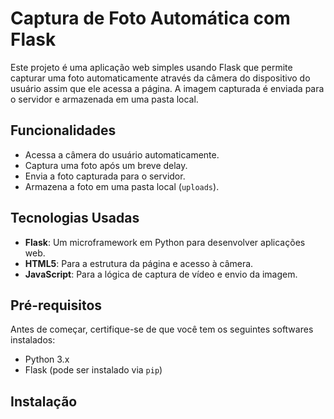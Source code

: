 # Captura de Foto Automática com Flask

Este projeto é uma aplicação web simples usando Flask que permite capturar uma foto automaticamente através da câmera do dispositivo do usuário assim que ele acessa a página. A imagem capturada é enviada para o servidor e armazenada em uma pasta local.

## Funcionalidades

- Acessa a câmera do usuário automaticamente.
- Captura uma foto após um breve delay.
- Envia a foto capturada para o servidor.
- Armazena a foto em uma pasta local (`uploads`).

## Tecnologias Usadas

- **Flask**: Um microframework em Python para desenvolver aplicações web.
- **HTML5**: Para a estrutura da página e acesso à câmera.
- **JavaScript**: Para a lógica de captura de vídeo e envio da imagem.

## Pré-requisitos

Antes de começar, certifique-se de que você tem os seguintes softwares instalados:

- Python 3.x
- Flask (pode ser instalado via `pip`)

## Instalação


